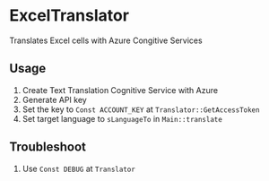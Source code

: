 # ExcelTranslator
Translates Excel cells with Azure Congitive Services

## Usage
1. Create Text Translation Cognitive Service with Azure
2. Generate API key
3. Set the key to `Const ACCOUNT_KEY` at `Translator::GetAccessToken`
4. Set target language to `sLanguageTo` in `Main::translate`

## Troubleshoot
1. Use `Const DEBUG` at `Translator`
